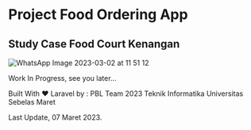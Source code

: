 <h1> Project Food Ordering App </h1>
<h2> Study Case Food Court Kenangan </h2>

![WhatsApp Image 2023-03-02 at 11 51 12](https://user-images.githubusercontent.com/65862366/222925077-dcaf6f4d-97fd-49a4-b85d-ae441b86bf26.jpg)

Work In Progress, see you later...<br>
<p>Built With ❤️ Laravel by : PBL Team 2023 Teknik Informatika Universitas Sebelas Maret</p>
<p>Last Update, 07 Maret 2023.</p>
